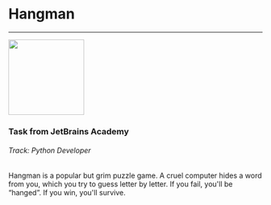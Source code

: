# Hangman
____

<img width="150" src="https://cdn.icon-icons.com/icons2/66/PNG/128/tools_terminal_rabbit_12989.png">

### Task from JetBrains Academy 
###### Track: Python Developer

Hangman is a popular but grim puzzle game. A cruel computer hides a word from you, which you try to guess letter by letter.
If you fail, you'll be “hanged”. If you win, you'll survive.
